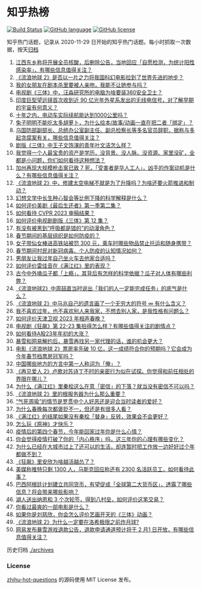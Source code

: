 # 知乎热榜
[![Build Status](https://github.com/ToWeLong/zhihu-hot-questions/workflows/CI/badge.svg)](https://github.com/ToWeLong/zhihu-hot-questions/actions)
[![GitHub language](https://img.shields.io/badge/language-golang-orange.svg)](https://golang.org/)
[![GitHub license](https://img.shields.io/github/license/ToWeLong/zhihu-hot-questions)](https://github.com/ToWeLong/zhihu-hot-questions/blob/main/LICENSE)

知乎热门话题，记录从 2020-11-29 日开始的知乎热门话题。每小时抓取一次数据，按天[归档](./archives)

<!-- BEGIN -->

1. [江西东乡称将开展全员核酸，后删除公告，当地回应「自愿检测，为统计阳性感染率」，有哪些信息值得关注？](https://www.zhihu.com/question/580334546)
1. [《流浪地球 2》是否以一片之力将我国科幻电影拉到了世界先进的地步？](https://www.zhihu.com/question/580198836)
1. [我的女朋友在剧本杀里要被人亲吻，我能不让她参与吗？](https://www.zhihu.com/question/568332577)
1. [电视剧《三体》中，汪淼研究所的电脑为啥要装360安全卫士？](https://www.zhihu.com/question/578998712)
1. [印度巨型望远镜首次收到近 90 亿光年外星系发出的无线电信号，对了解早期的宇宙有何意义？](https://www.zhihu.com/question/580328988)
1. [十年之内，电动车实际续航能达到1000公里吗？](https://www.zhihu.com/question/579489568)
1. [兔子明明不能吃太多胡萝卜，为什么绘本/故事/动画一直在把二者「绑定」？](https://www.zhihu.com/question/580233831)
1. [乌国防部副部长、总统办公室副主任、副总检察长等多名官员辞职，据称与多起贪腐案有关，哪些信息值得关注？](https://www.zhihu.com/question/580335469)
1. [剧版《三体》中王子文饰演的青年叶文洁怎么样？](https://www.zhihu.com/question/578880562)
1. [我觉得一个人最宝贵的资产是学历，没背景、没人脉、没资源、家里没矿，全都是小问题，你们如何看待这种想法？](https://www.zhihu.com/question/579255639)
1. [加州再现大规模枪击案已致 7 死，「受害者是华人工人」，凶手的作案动机是什么？有哪些信息值得关注？](https://www.zhihu.com/question/580327634)
1. [《流浪地球 2》中，修建太空电梯不就是为了升降吗？为啥还要火箭推进和制动？](https://www.zhihu.com/question/580088876)
1. [幻想文学中长生种心智会等比例下降的科学解释是什么？](https://www.zhihu.com/question/579311012)
1. [如何评价美剧《最后生还者》第一季第二集？](https://www.zhihu.com/question/580117789)
1. [如何看待 CVPR 2023 审稿结果？](https://www.zhihu.com/question/580351046)
1. [如何评价电视剧剧版《三体》第 12 集？](https://www.zhihu.com/question/579715688)
1. [有没有被黑到“呼吸都是错的”的动漫角色？](https://www.zhihu.com/question/578866973)
1. [春节期间的基层组织是如何防疫的？](https://www.zhihu.com/question/579420809)
1. [女子带仙女棒进高铁站被罚 300 元，乘车时哪些物品禁止托运和随身携带？](https://www.zhihu.com/question/580333399)
1. [春节期间村民对新冠病毒、个人防疫的认知情况如何？](https://www.zhihu.com/question/579404823)
1. [男朋友让我过年自己坐火车去他家合适吗？](https://www.zhihu.com/question/571265017)
1. [如何评价雷佳音在《满江红》里的表现？](https://www.zhihu.com/question/579936554)
1. [古今中外嗑瓜子都「上瘾」，其背后有怎样的科学依据？瓜子对人体有哪些利弊？](https://www.zhihu.com/question/580235921)
1. [《流浪地球2》中周喆直当时说出「我们的人一定能完成任务」的底气是什么？](https://www.zhihu.com/question/580038620)
1. [《流浪地球 2》中马兆自己的遗言画了一个无穷大的符号 ∞ 有什么含义？](https://www.zhihu.com/question/580200570)
1. [我不喜欢过年，也不喜欢别人来我家，不想去别人家，是我性格有问题么？](https://www.zhihu.com/question/576650811)
1. [如何评价天津卫视 2023 年相声春晚？](https://www.zhihu.com/question/580198782)
1. [电视剧《狂飙》第 22-23 集拍得怎么样？有哪些值得关注的剧情点？](https://www.zhihu.com/question/580289459)
1. [如何看待A股23年年初的大涨？](https://www.zhihu.com/question/579209550)
1. [暴雪和网易解约后，暴雪再找另一家代理的话，谁的机会更大？](https://www.zhihu.com/question/567390137)
1. [电影《流浪地球 2》票房率先破 10 亿，这一成绩符合你的预期吗？它会成为今年春节档票房冠军吗？](https://www.zhihu.com/question/580277048)
1. [中国哪些地方的方言中第一人称词为「俺」？](https://www.zhihu.com/question/27028075)
1. [《再见爱人  2》卢歌对苏诗丁不时的亲密行为似在试探。你觉得和前任相处的界限在哪儿？](https://www.zhihu.com/question/580302062)
1. [为什么《满江红》里秦桧这么在意「密信」的下落？就当没有密信不可以吗？](https://www.zhihu.com/question/580233823)
1. [《流浪地球 2》里的根服务器为什么那么重要？](https://www.zhihu.com/question/580057574)
1. [“气死周瑜”的情节是罗贯中个人好恶还是迎合当时读者的爱好？](https://www.zhihu.com/question/578130338)
1. [为什么春晚每次都褒贬不一，但还是有很多人看？](https://www.zhihu.com/question/579067214)
1. [《满江红》的结尾如果没有秦桧「替身」反转，效果会不会更好？](https://www.zhihu.com/question/580075327)
1. [怎么玩《原神》才快乐？](https://www.zhihu.com/question/458800508)
1. [疫情后的第四个春节，今年能回家过年你是什么心情？](https://www.zhihu.com/question/579052981)
1. [你会觉得疫情打破了你的「内心秩序」吗，这三年你的心理有哪些变化？](https://www.zhihu.com/question/579007639)
1. [为什么已经在大城市过上了还可以的生活，却连暂时把工作放一边好好过个年都做不到？](https://www.zhihu.com/question/578841663)
1. [《狂飙》里安欣为啥越活越怂了？](https://www.zhihu.com/question/580199099)
1. [美媒称推特只剩 1300 人，马斯克回应称还有 2300 名活跃员工，如何看待此事？](https://www.zhihu.com/question/580059328)
1. [巴西阿根廷计划建立共同货币，有望促成「全球第二大货币区」，透露了哪些信息？将会带来哪些影响？](https://www.zhihu.com/question/580187605)
1. [湖人送出纳恩和 3 个次轮签，得到八村垒，如何评价这笔交易？](https://www.zhihu.com/question/580256247)
1. [你看过最爽的一部电影是什么？](https://www.zhihu.com/question/572156228)
1. [如果你是刘慈欣，你会怎么评价艺画开天的《三体》动画？](https://www.zhihu.com/question/574646478)
1. [《流浪地球 2》为什么一定要在洛希极限之前炸月球?](https://www.zhihu.com/question/580085023)
1. [网易发布暴雪游戏退款公告，退款申请通道预计将于 2 月1 日开放，有哪些信息值得关注？](https://www.zhihu.com/question/580245025)

<!-- END -->

历史归档 [./archives](./archives)


### License
[zhihu-hot-questions](https://github.com/towelong/zhihu-hot-questions) 的源码使用 MIT License 发布。